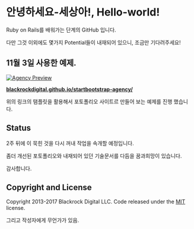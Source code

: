 # 안녕하세요-세상아!, Hello-world!

Ruby on Rails를 배워가는 단계의 GitHub 입니다. 

다만 그것 이외에도 몇가지 Potential들이 내재되어 있으니, 조금만 기다려주세요!


## 11월 3일 사용한 예제.

[![Agency Preview](https://startbootstrap.com/assets/img/templates/agency.jpg)](https://blackrockdigital.github.io/startbootstrap-agency/)

**[blackrockdigital.github.io/startbootstrap-agency/](https://blackrockdigital.github.io/startbootstrap-agency/)** 

위의 링크의 탬플릿을 활용해서 포토폴리오 사이트르 만들어 보는 예제를 진행 했습니다.

## Status

2주 뒤에 이 묵힌 것을 다시 꺼내 작업을 속개할 예정입니다.

좀더 개선된 포토폴리오와 내재되어 있던 기술문서를 다듬을 꿈과희망이 있습니다.

감사합니다.

## Copyright and License

Copyright 2013-2017 Blackrock Digital LLC. Code released under the [MIT](https://github.com/BlackrockDigital/startbootstrap-agency/blob/gh-pages/LICENSE) license.

그리고 작성자에게 무언가가 있음.